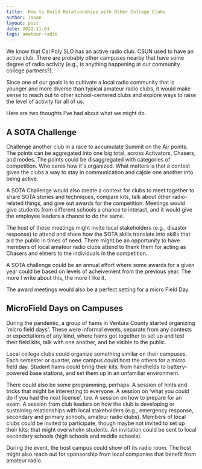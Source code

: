 ```yaml
---
title:  How to Build Relationships with Other College Clubs
author: Jason
layout: post
date: 2022-11-01
tags: amateur-radio
---
```


We know that Cal Poly SLO has an active radio club.  CSUN used to have an active club.  There are probably other campuses nearby that have some degree of radio activity (e.g., is anything happening at our community college partners?).

Since one of our goals is to cultivate a local radio community that is younger and more diverse than typical amateur radio clubs, it would make sense to reach out to other school-centered clubs and explore ways to raise the level of activity for all of us.

Here are two thoughts I've had about what we might do.

## A SOTA Challenge

Challenge another club in a race to accumulate Summit on the Air points.  The points can be aggregated into one big total, across Activators, Chasers, and modes.  The points could be disaggregated with categories of competition.   Who cares how it's organized.  What matters is that a contest gives the clubs a way to stay in communication and cajole one another into being active.

A SOTA Challenge would also create a context for clubs to meet together to share SOTA stories and techniques, compare kits,  talk about other radio-related things, and give out awards for the competition.  Meetings would give students from different schools a chance to interact, and it would give the employee leaders a chance to do the same.  

The host of these meetings might invite local stakeholders (e.g., disaster response) to attend and share how the SOTA skills translate into skills that aid the public in times of need.  There might be an opportunity to have members of local amateur radio clubs attend to thank them for acting as Chasers and elmers to the individuals in the competition.

A SOTA challenge could be an annual effort where some awards for a given year could be based on levels of acheivement from the previous year.   The more I write about this, the more I like it.

The award meetings would also be a perfect setting for a micro Field Day.

## MicroField Days on Campuses

During the pandemic, a group of hams in Ventura County started organizing 'micro field days'.  These were informal events, separate from any contests or expectations of any kind, where hams got together to set up and test their field kits, talk with one another, and be visible to the public.

Local college clubs could organize something similar on their campuses.  Each semester or quarter, one campus could host the others for a micro field day.   Student hams could bring their kits, from handhelds to battery-powered base stations, and set them up in an unfamiliar environment.

There could also be some programming, perhaps.  A session of hints and tricks that might be interesting to everyone.  A session on 'what you could do if you had the next license', too.   A session on how to prepare for an exam.  A session from club leaders on how the club is developing or sustaining relationships with local stakeholders (e.g., emergency response, secondary and primary schools, amateur radio clubs).   Members of local clubs could be invited to participate, though maybe not invited to set up their kits; that might overwhelm students.  An invitation could be sent to local secondary schools (high schools and middle schools).

During the event, the host campus could show off its radio room.  The host might also reach out for sponsorship from local companies that benefit from amateur radio.

